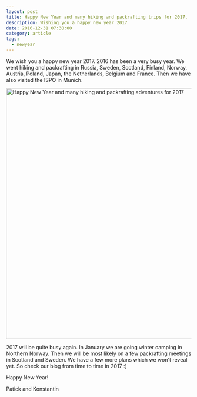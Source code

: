 ```yaml
---
layout: post
title: Happy New Year and many hiking and packrafting trips for 2017.
description: Wishing you a happy new year 2017
date: 2016-12-31 07:30:00
category: article
tags:
  - newyear
---
```

We wish you a happy new year 2017. 2016 has been a very busy year. We went hiking and packrafting in Russia, Sweden, Scotland, Finland, Norway, Austria, Poland, Japan, the Netherlands, Belgium and France. Then we have also visited the ISPO in Munich.

<a data-flickr-embed="true"  href="https://www.flickr.com/photos/90204224@N07/24327250612/in/photolist-Qsoufu-DbY4kA-D4Hw4o-D4HxKE-D6ZQye-D7117x-CMayeJ-Dehxu2-CMaASj-CMaG2h-CEMLAr-DehSNn-D71fMV-CgUeNx-CgUrLR-AGoMBt-B6ikat-BcFjzw-Buem8o-B6iptP" title="Happy New Year and many hiking and packrafting adventures for 2017"><img src="https://c5.staticflickr.com/2/1522/24327250612_9e9dd35fc6_b.jpg" width="1024" height="681" alt="Happy New Year and many hiking and packrafting adventures for 2017"></a><script async src="//embedr.flickr.com/assets/client-code.js" charset="utf-8"></script>

2017 will be quite busy again. In January we are going winter camping in Northern Norway. Then we will be most likely on a few packrafting meetings in Scotland and Sweden. We have a few more plans which we won't reveal yet. So check our blog from time to time in 2017 :)

Happy New Year!

Patick and Konstantin
